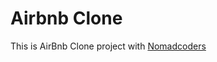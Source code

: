 # Airbnb Clone
This is AirBnb Clone project with [Nomadcoders](https://github.com/nomadcoders/airbnb-clone)
